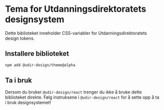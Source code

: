 # Tema for Utdanningsdirektoratets designsystem

Dette biblioteket inneholder CSS-variabler for Utdanningsdirektoratets design tokens.

## Installere biblioteket

```bash
npm add @udir-design/theme@alpha
```

## Ta i bruk

Dersom du bruker `@udir-design/react` trenger du ikke å bruke dette biblioteket direkte. Følg instruksene i `@udir-design/react` for å sette opp å ta i bruk designsystemet!
